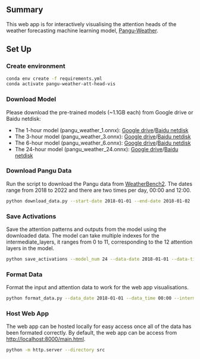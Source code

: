## Summary
This web app is for interactively visualising the attention heads of the weather forecasting machine learning model, [Pangu-Weather](https://github.com/198808xc/Pangu-Weather).

## Set Up

### Create environment
```bash
conda env create -f requirements.yml
conda activate pangu-weather-att-head-vis
```

### Download Model
Please download the pre-trained models (~1.1GB each) from Google drive or Baidu netdisk:
- The 1-hour model (pangu_weather_1.onnx): [Google drive](https://drive.google.com/file/d/1fg5jkiN_5dHzKb-5H9Aw4MOmfILmeY-S/view?usp=share_link)/[Baidu netdisk](https://pan.baidu.com/s/1M7SAigVsCSH8hpw6DE8TDQ?pwd=ie0h)
- The 3-hour model (pangu_weather_3.onnx): [Google drive](https://drive.google.com/file/d/1EdoLlAXqE9iZLt9Ej9i-JW9LTJ9Jtewt/view?usp=share_link)/[Baidu netdisk](https://pan.baidu.com/s/197fZsoiCqZYzKwM7tyRrfg?pwd=gmcl)
- The 6-hour model (pangu_weather_6.onnx): [Google drive](https://drive.google.com/file/d/1a4XTktkZa5GCtjQxDJb_fNaqTAUiEJu4/view?usp=share_link)/[Baidu netdisk](https://pan.baidu.com/s/1q7IB7tNjqIwoGC7KVMPn4w?pwd=vxq3)
- The 24-hour model (pangu_weather_24.onnx): [Google drive](https://drive.google.com/file/d/1lweQlxcn9fG0zKNW8ne1Khr9ehRTI6HP/view?usp=share_link)/[Baidu netdisk](https://pan.baidu.com/s/179q2gkz2BrsOR6g3yfTVQg?pwd=eajy)

### Download Pangu Data
Run the script to download the Pangu data from [WeatherBench2](https://github.com/google-research/weatherbench2). The dates range from 2018 to 2022 and there are two times per day, 00:00 and 12:00.

```bash
python download_data.py --start-date 2018-01-01 --end-date 2018-01-02
```

### Save Activations
Save the attention patterns and outputs from the model using the downloaded data. The model can take multiple indexes for the intermediate_layers, it ranges from 0 to 11, corresponding to the 12 attention layers in the model.

```bash
python save_activations --model_num 24 --data-date 2018-01-01 --data-time 00:00 --intermediate_layers 0 1 2 3 --num_threads 4
```

### Format Data
Format the input and attention data to work for the web app visualisations. 

```bash
python format_data.py --data_date 2018-01-01 --data_time 00:00 --intermediate_layers 0 1 2 3 
```

### Host Web App
The web app can be hosted locally for easy access once all of the data has been formated correctly. By default, the web app can be access from [http://localhost:8000/main.html](http://localhost:8000/main.html).

```bash
python -m http.server --directory src
```
